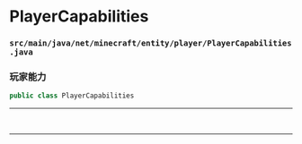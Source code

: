# PlayerCapabilities

### `src/main/java/net/minecraft/entity/player/PlayerCapabilities.java`

### 玩家能力

```java
public class PlayerCapabilities
```

---

&nbsp;

---

&nbsp;
